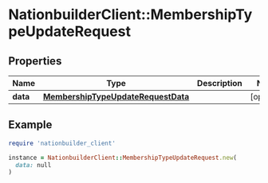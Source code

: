 # NationbuilderClient::MembershipTypeUpdateRequest

## Properties

| Name | Type | Description | Notes |
| ---- | ---- | ----------- | ----- |
| **data** | [**MembershipTypeUpdateRequestData**](MembershipTypeUpdateRequestData.md) |  | [optional] |

## Example

```ruby
require 'nationbuilder_client'

instance = NationbuilderClient::MembershipTypeUpdateRequest.new(
  data: null
)
```

